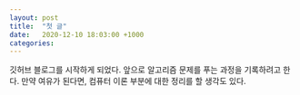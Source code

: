 ```yaml
---
layout: post
title:  "첫 글"
date:   2020-12-10 18:03:00 +1000
categories:
---
```

깃허브 블로그를 시작하게 되었다. 앞으로 알고리즘 문제를 푸는 과정을 기록하려고 한다.
만약 여유가 된다면, 컴퓨터 이론 부분에 대한 정리를 할 생각도 있다.
